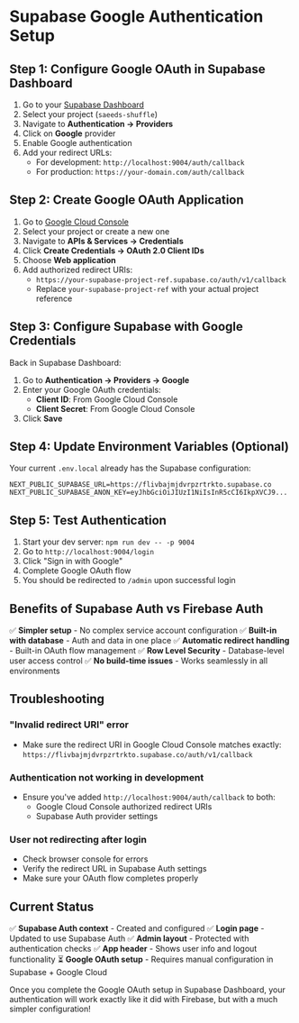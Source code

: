 # Supabase Google Authentication Setup

## Step 1: Configure Google OAuth in Supabase Dashboard

1. Go to your [Supabase Dashboard](https://supabase.com/dashboard)
2. Select your project (`saeeds-shuffle`)
3. Navigate to **Authentication → Providers**
4. Click on **Google** provider
5. Enable Google authentication
6. Add your redirect URLs:
   - For development: `http://localhost:9004/auth/callback`
   - For production: `https://your-domain.com/auth/callback`

## Step 2: Create Google OAuth Application

1. Go to [Google Cloud Console](https://console.cloud.google.com/)
2. Select your project or create a new one
3. Navigate to **APIs & Services → Credentials**
4. Click **Create Credentials → OAuth 2.0 Client IDs**
5. Choose **Web application**
6. Add authorized redirect URIs:
   - `https://your-supabase-project-ref.supabase.co/auth/v1/callback`
   - Replace `your-supabase-project-ref` with your actual project reference

## Step 3: Configure Supabase with Google Credentials

Back in Supabase Dashboard:
1. Go to **Authentication → Providers → Google**
2. Enter your Google OAuth credentials:
   - **Client ID**: From Google Cloud Console
   - **Client Secret**: From Google Cloud Console
3. Click **Save**

## Step 4: Update Environment Variables (Optional)

Your current `.env.local` already has the Supabase configuration:
```env
NEXT_PUBLIC_SUPABASE_URL=https://flivbajmjdvrpzrtrkto.supabase.co
NEXT_PUBLIC_SUPABASE_ANON_KEY=eyJhbGciOiJIUzI1NiIsInR5cCI6IkpXVCJ9...
```

## Step 5: Test Authentication

1. Start your dev server: `npm run dev -- -p 9004`
2. Go to `http://localhost:9004/login`
3. Click "Sign in with Google"
4. Complete Google OAuth flow
5. You should be redirected to `/admin` upon successful login

## Benefits of Supabase Auth vs Firebase Auth

✅ **Simpler setup** - No complex service account configuration
✅ **Built-in with database** - Auth and data in one place
✅ **Automatic redirect handling** - Built-in OAuth flow management
✅ **Row Level Security** - Database-level user access control
✅ **No build-time issues** - Works seamlessly in all environments

## Troubleshooting

### "Invalid redirect URI" error
- Make sure the redirect URI in Google Cloud Console matches exactly:
  `https://flivbajmjdvrpzrtrkto.supabase.co/auth/v1/callback`

### Authentication not working in development
- Ensure you've added `http://localhost:9004/auth/callback` to both:
  - Google Cloud Console authorized redirect URIs
  - Supabase Auth provider settings

### User not redirecting after login
- Check browser console for errors
- Verify the redirect URL in Supabase Auth settings
- Make sure your OAuth flow completes properly

## Current Status

✅ **Supabase Auth context** - Created and configured
✅ **Login page** - Updated to use Supabase Auth
✅ **Admin layout** - Protected with authentication checks
✅ **App header** - Shows user info and logout functionality
⏳ **Google OAuth setup** - Requires manual configuration in Supabase + Google Cloud

Once you complete the Google OAuth setup in Supabase Dashboard, your authentication will work exactly like it did with Firebase, but with a much simpler configuration!